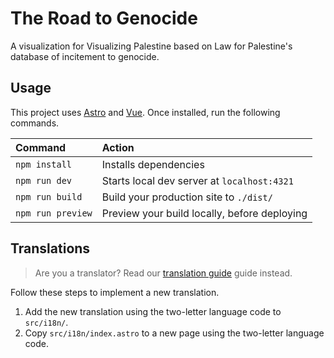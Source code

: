 # The Road to Genocide

A visualization for Visualizing Palestine based on Law for Palestine's database of incitement to genocide.

## Usage

This project uses [Astro](https://astro.build) and [Vue](https://vuejs.org/). Once installed, run the following commands.

| Command                   | Action                                           |
| :------------------------ | :----------------------------------------------- |
| `npm install`             | Installs dependencies                            |
| `npm run dev`             | Starts local dev server at `localhost:4321`      |
| `npm run build`           | Build your production site to `./dist/`          |
| `npm run preview`         | Preview your build locally, before deploying     |

## Translations

> Are you a translator? Read our [translation guide](./docs/translation.md) guide instead.

Follow these steps to implement a new translation.

1. Add the new translation using the two-letter language code to `src/i18n/`.
2. Copy `src/i18n/index.astro` to a new page using the two-letter language code.
